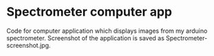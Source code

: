 # Spectrometer computer app
Code for computer application which displays images from my arduino spectrometer. Screenshot of the application is saved as Spectrometer-screenshot.jpg.
